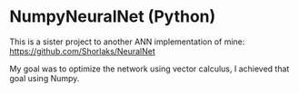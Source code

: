 # NumpyNeuralNet (Python)
This is a sister project to another ANN implementation of mine: https://github.com/Shorlaks/NeuralNet

My goal was to optimize the network using vector calculus, I achieved that goal using Numpy.

